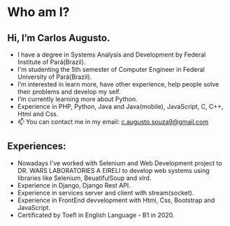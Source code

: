 # Who am I?
## Hi, I’m Carlos Augusto. 
- I have a degree in Systems Analysis and Development by Federal Institute of Pará(Brazil).
- I'm studenting the 5th semester of Computer Engineer in Federal University of Pará(Brazil).
- I’m interested in learn more, have other experience, help people solve their problems and develop my self.
- I’m currently learning more about Python.
- Experience in PHP, Python, Java and Java(mobile), JavaScript, C, C++, Html and Css.
- 📫 You can contact me in my email: c.augusto.souza9@gmail.com

## Experiences:
- Nowadays I've worked with Selenium and Web Development project to DR. WARS LABORATORIES A EIRELI to develop web systems using libraries like Selenium, BeuatifulSoup and xlrd.
- Experience in Django, Django Rest API.
- Experience in services server and client with stream(socket).
- Experience in FrontEnd devvelopment with Html, Css, Bootstrap and JavaScript.
- Certificated by Toefl in English Language - B1 in 2020.

<!---
CaarlosAugusto/CaarlosAugusto is a ✨ special ✨ repository because its `README.md` (this file) appears on your GitHub profile.
You can click the Preview link to take a look at your changes.
--->
